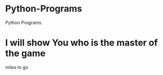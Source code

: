 # Python-Programs
Python Programs
<h1>I will show You who is the master of the game</h1>

miles to go
